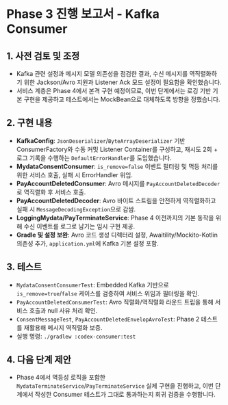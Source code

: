# Phase 3 진행 보고서 - Kafka Consumer

## 1. 사전 검토 및 조정
- Kafka 관련 설정과 메시지 모델 의존성을 점검한 결과, 수신 메시지를 역직렬화하기 위한 Jackson/Avro 지원과 Listener Ack 모드 설정이 필요함을 확인했습니다.
- 서비스 계층은 Phase 4에서 본격 구현 예정이므로, 이번 단계에서는 로깅 기반 기본 구현을 제공하고 테스트에서는 MockBean으로 대체하도록 방향을 정했습니다.

## 2. 구현 내용
- **KafkaConfig**: `JsonDeserializer`/`ByteArrayDeserializer` 기반 ConsumerFactory와 수동 커밋 Listener Container를 구성하고, 재시도 2회 + 로그 기록을 수행하는 `DefaultErrorHandler`를 도입했습니다.
- **MydataConsentConsumer**: `is_remove=false` 이벤트 필터링 및 멱등 처리를 위한 서비스 호출, 실패 시 ErrorHandler 위임.
- **PayAccountDeletedConsumer**: Avro 메시지를 `PayAccountDeletedDecoder`로 역직렬화 후 서비스 호출.
- **PayAccountDeletedDecoder**: Avro 바이트 스트림을 안전하게 역직렬화하고 실패 시 `MessageDecodingException`으로 감쌈.
- **LoggingMydata/PayTerminateService**: Phase 4 이전까지의 기본 동작을 위해 수신 이벤트를 로그로 남기는 임시 구현 제공.
- **Gradle 및 설정 보완**: Avro 코드 생성 디렉터리 설정, Awaitility/Mockito-Kotlin 의존성 추가, `application.yml`에 Kafka 기본 설정 포함.

## 3. 테스트
- `MydataConsentConsumerTest`: Embedded Kafka 기반으로 `is_remove=true`/`false` 케이스를 검증하여 서비스 위임과 필터링을 확인.
- `PayAccountDeletedConsumerTest`: Avro 직렬화/역직렬화 라운드 트립을 통해 서비스 호출과 null 사유 처리 확인.
- `ConsentMessageTest`, `PayAccountDeletedEnvelopAvroTest`: Phase 2 테스트를 재활용해 메시지 역직렬화 보증.
- 실행 명령: `./gradlew :codex-consumer:test`

## 4. 다음 단계 제안
- Phase 4에서 멱등성 로직을 포함한 `MydataTerminateService`/`PayTerminateService` 실제 구현을 진행하고, 이번 단계에서 작성한 Consumer 테스트가 그대로 통과하는지 회귀 검증을 수행합니다.

